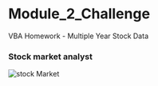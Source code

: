 # Module_2_Challenge
VBA Homework - Multiple Year Stock Data

### Stock market analyst
![stock Market](Images/stockmarket)
